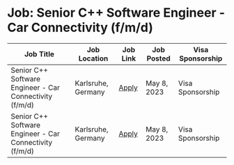 # Job: Senior C++ Software Engineer - Car Connectivity (f/m/d)

| Job Title | Job Location | Job Link | Job Posted | Visa Sponsorship |
| --- | --- | --- | --- | --- |
| Senior C++ Software Engineer - Car Connectivity (f/m/d) | Karlsruhe, Germany | [Apply](https://join.com/companies/cinemo/7960530-senior-c-software-engineer-car-connectivity-f-m-d) | May 8, 2023 | Visa Sponsorship |
| Senior C++ Software Engineer - Car Connectivity (f/m/d) | Karlsruhe, Germany | [Apply](https://join.com/companies/cinemo/7960530-senior-c-software-engineer-car-connectivity-f-m-d) | May 8, 2023 | Visa Sponsorship |

